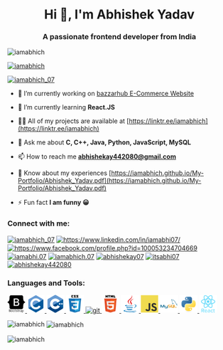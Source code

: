 <!--
  ### Hi there 👋
-->
<!--
**iamabhiCH/iamabhiCH** is a ✨ _special_ ✨ repository because its `README.md` (this file) appears on your GitHub profile.

Here are some ideas to get you started:

- 🔭 I’m currently working on ...
- 🌱 I’m currently learning ...
- 👯 I’m looking to collaborate on ...
- 🤔 I’m looking for help with ...
- 💬 Ask me about ...
- 📫 How to reach me: ...
- 😄 Pronouns: ...
- ⚡ Fun fact: ...
-->


<h1 align="center">Hi 👋, I'm Abhishek Yadav</h1>
<h3 align="center">A passionate frontend developer from India</h3>

<p align="left"> <img src="https://komarev.com/ghpvc/?username=iamabhich&label=Profile%20views&color=0e75b6&style=flat" alt="iamabhich" /> </p>

<p align="left"> <a href="https://github.com/ryo-ma/github-profile-trophy"><img src="https://github-profile-trophy.vercel.app/?username=iamabhich" alt="iamabhich" /></a> </p>

<p align="left"> <a href="https://twitter.com/iamabhich_07" target="blank"><img src="https://img.shields.io/twitter/follow/iamabhich_07?logo=twitter&style=for-the-badge" alt="iamabhich_07" /></a> </p>

- 🔭 I’m currently working on [bazzarhub E-Commerce Website](https://github.com/iamabhiCH/bazzarhub-E-Commerce)

- 🌱 I’m currently learning **React.JS**

- 👨‍💻 All of my projects are available at [https://linktr.ee/iamabhich](https://linktr.ee/iamabhich)

- 💬 Ask me about **C, C++, Java, Python, JavaScript, MySQL**

- 📫 How to reach me **abhishekay442080@gmail.com**

- 📄 Know about my experiences [https://iamabhich.github.io/My-Portfolio/Abhishek_Yadav.pdf](https://iamabhich.github.io/My-Portfolio/Abhishek_Yadav.pdf)

- ⚡ Fun fact **I am funny 😀**

<h3 align="left">Connect with me:</h3>
<p align="left">
<a href="https://twitter.com/iamabhich_07" target="blank"><img align="center" src="https://raw.githubusercontent.com/rahuldkjain/github-profile-readme-generator/master/src/images/icons/Social/twitter.svg" alt="iamabhich_07" height="30" width="40" /></a>
<a href="https://linkedin.com/in/https://www.linkedin.com/in/iamabhi07/" target="blank"><img align="center" src="https://raw.githubusercontent.com/rahuldkjain/github-profile-readme-generator/master/src/images/icons/Social/linked-in-alt.svg" alt="https://www.linkedin.com/in/iamabhi07/" height="30" width="40" /></a>
<a href="https://fb.com/https://www.facebook.com/profile.php?id=100053234704669" target="blank"><img align="center" src="https://raw.githubusercontent.com/rahuldkjain/github-profile-readme-generator/master/src/images/icons/Social/facebook.svg" alt="https://www.facebook.com/profile.php?id=100053234704669" height="30" width="40" /></a>
<a href="https://instagram.com/iamabhi.07" target="blank"><img align="center" src="https://raw.githubusercontent.com/rahuldkjain/github-profile-readme-generator/master/src/images/icons/Social/instagram.svg" alt="iamabhi.07" height="30" width="40" /></a>
<a href="https://www.youtube.com/c/iamabhich.07" target="blank"><img align="center" src="https://raw.githubusercontent.com/rahuldkjain/github-profile-readme-generator/master/src/images/icons/Social/youtube.svg" alt="iamabhich.07" height="30" width="40" /></a>
<!-- <a href="https://www.codechef.com/users/itsabhi07" target="blank"><img align="center" src="https://cdn.jsdelivr.net/npm/simple-icons@3.1.0/icons/codechef.svg" alt="itsabhi07" height="30" width="40" /></a> -->
<a href="https://www.hackerrank.com/abhishekay07" target="blank"><img align="center" src="https://raw.githubusercontent.com/rahuldkjain/github-profile-readme-generator/master/src/images/icons/Social/hackerrank.svg" alt="abhishekay07" height="30" width="40" /></a>
<a href="https://www.leetcode.com/itsabhi07" target="blank"><img align="center" src="https://raw.githubusercontent.com/rahuldkjain/github-profile-readme-generator/master/src/images/icons/Social/leet-code.svg" alt="itsabhi07" height="30" width="40" /></a>
<a href="https://auth.geeksforgeeks.org/user/abhishekay442080" target="blank"><img align="center" src="https://raw.githubusercontent.com/rahuldkjain/github-profile-readme-generator/master/src/images/icons/Social/geeks-for-geeks.svg" alt="abhishekay442080" height="30" width="40" /></a>
</p>

<h3 align="left">Languages and Tools:</h3>
<p align="left"> <a href="https://getbootstrap.com" target="_blank" rel="noreferrer"> <img src="https://raw.githubusercontent.com/devicons/devicon/master/icons/bootstrap/bootstrap-plain-wordmark.svg" alt="bootstrap" width="40" height="40"/> </a> <a href="https://www.cprogramming.com/" target="_blank" rel="noreferrer"> <img src="https://raw.githubusercontent.com/devicons/devicon/master/icons/c/c-original.svg" alt="c" width="40" height="40"/> </a> <a href="https://www.w3schools.com/cpp/" target="_blank" rel="noreferrer"> <img src="https://raw.githubusercontent.com/devicons/devicon/master/icons/cplusplus/cplusplus-original.svg" alt="cplusplus" width="40" height="40"/> </a> <a href="https://www.w3schools.com/css/" target="_blank" rel="noreferrer"> <img src="https://raw.githubusercontent.com/devicons/devicon/master/icons/css3/css3-original-wordmark.svg" alt="css3" width="40" height="40"/> </a> <a href="https://git-scm.com/" target="_blank" rel="noreferrer"> <img src="https://www.vectorlogo.zone/logos/git-scm/git-scm-icon.svg" alt="git" width="40" height="40"/> </a> <a href="https://www.w3.org/html/" target="_blank" rel="noreferrer"> <img src="https://raw.githubusercontent.com/devicons/devicon/master/icons/html5/html5-original-wordmark.svg" alt="html5" width="40" height="40"/> </a> <a href="https://www.java.com" target="_blank" rel="noreferrer"> <img src="https://raw.githubusercontent.com/devicons/devicon/master/icons/java/java-original.svg" alt="java" width="40" height="40"/> </a> <a href="https://developer.mozilla.org/en-US/docs/Web/JavaScript" target="_blank" rel="noreferrer"> <img src="https://raw.githubusercontent.com/devicons/devicon/master/icons/javascript/javascript-original.svg" alt="javascript" width="40" height="40"/> </a> <a href="https://www.mysql.com/" target="_blank" rel="noreferrer"> <img src="https://raw.githubusercontent.com/devicons/devicon/master/icons/mysql/mysql-original-wordmark.svg" alt="mysql" width="40" height="40"/> </a> <a href="https://www.python.org" target="_blank" rel="noreferrer"> <img src="https://raw.githubusercontent.com/devicons/devicon/master/icons/python/python-original.svg" alt="python" width="40" height="40"/> </a> <a href="https://reactjs.org/" target="_blank" rel="noreferrer"> <img src="https://raw.githubusercontent.com/devicons/devicon/master/icons/react/react-original-wordmark.svg" alt="react" width="40" height="40"/> </a> </p>

<p><img align="left" src="https://github-readme-stats.vercel.app/api/top-langs?username=iamabhich&show_icons=true&locale=en&layout=compact" alt="iamabhich" /></p>

<p>&nbsp;<img align="center" src="https://github-readme-stats.vercel.app/api?username=iamabhich&show_icons=true&locale=en" alt="iamabhich" /></p>

<p><img align="center" src="https://github-readme-streak-stats.herokuapp.com/?user=iamabhich&" alt="iamabhich" /></p>
